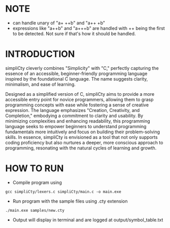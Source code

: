 # NOTE
- can handle unary of "a+ ++b" and "a++ +b"
- expressions like "a++b" and "a+++b" are handled with ++ being the first to be detected. Not sure if that's how it should be handled.

# INTRODUCTION

simpliCty cleverly combines "Simplicity" with "C," perfectly capturing the essence of an accessible, beginner-friendly programming language inspired by the foundational C language. The name suggests clarity, minimalism, and ease of learning.

Designed as a simplified version of C, simpliCty aims to provide a more accessible entry point for novice programmers, allowing them to grasp programming concepts with ease while fostering a sense of creative expression. The language emphasizes "Creation, Creativity, and Completion," embodying a commitment to clarity and usability. By minimizing complexities and enhancing readability, this programming language seeks to empower beginners to understand programming fundamentals more intuitively and focus on building their problem-solving skills. In essence, simpliCty is envisioned as a tool that not only supports coding proficiency but also nurtures a deeper, more conscious approach to programming, resonating with the natural cycles of learning and growth.


# HOW TO RUN
- Compile program using 
```
gcc simpliCty/lexers.c simpliCty/main.c -o main.exe
```
- Run program with the sample files using .cty extension 
```
./main.exe samples/new.cty
```
- Output will display in terminal and are logged at output/symbol_table.txt